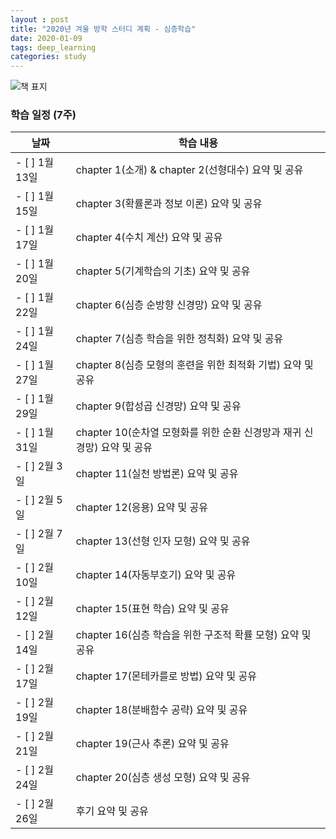 ```yaml
---
layout : post
title: "2020년 겨울 방학 스터디 계획 - 심층학습"
date: 2020-01-09
tags: deep_learning
categories: study 
---
```


![책 표지](http://image.yes24.com/Goods/65576412/800x0)

### 학습 일정 (7주)
날짜 | 학습 내용
--------------|------------------------------------------------------------
- [ ] 1월 13일 | chapter 1(소개) & chapter 2(선형대수) 요약 및 공유 
- [ ] 1월 15일 | chapter 3(확률론과 정보 이론) 요약 및 공유
- [ ] 1월 17일 | chapter 4(수치 계산) 요약 및 공유
- [ ] 1월 20일 | chapter 5(기계학습의 기초) 요약 및 공유
- [ ] 1월 22일 | chapter 6(심층 순방향 신경망) 요약 및 공유
- [ ] 1월 24일 | chapter 7(심층 학습을 위한 정칙화) 요약 및 공유
- [ ] 1월 27일 | chapter 8(심층 모형의 훈련을 위한 최적화 기법) 요약 및 공유
- [ ] 1월 29일 | chapter 9(합성곱 신경망) 요약 및 공유
- [ ] 1월 31일 | chapter 10(순차열 모형화를 위한 순환 신경망과 재귀 신경망) 요약 및 공유
- [ ] 2월 3일 | chapter 11(실천 방법론) 요약 및 공유
- [ ] 2월 5일 | chapter 12(응용) 요약 및 공유
- [ ] 2월 7일 | chapter 13(선형 인자 모형) 요약 및 공유
- [ ] 2월 10일 | chapter 14(자동부호기) 요약 및 공유
- [ ] 2월 12일 | chapter 15(표현 학습) 요약 및 공유
- [ ] 2월 14일 | chapter 16(심층 학습을 위한 구조적 확률 모형) 요약 및 공유
- [ ] 2월 17일 | chapter 17(몬테카를로 방법) 요약 및 공유
- [ ] 2월 19일 | chapter 18(분배함수 공략) 요약 및 공유
- [ ] 2월 21일 | chapter 19(근사 추론) 요약 및 공유
- [ ] 2월 24일 | chapter 20(심층 생성 모형) 요약 및 공유
- [ ] 2월 26일 | 후기 요약 및 공유
